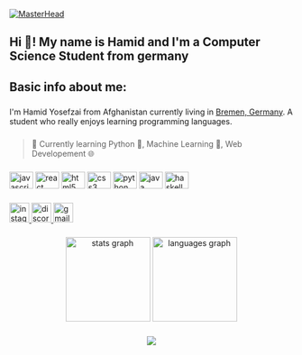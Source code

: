 [![MasterHead](https://art.pixilart.com/sr2c64c3ddac8f2.gif)](hiibo.de)


###

<h2 align="left">Hi 👋! My name is Hamid and I'm a Computer Science Student  from germany</h2>

###

<h2 align="left">Basic info about me:</h2>

###

<p align="left">I'm Hamid Yosefzai from Afghanistan currently living in <a href="https://www.google.com/maps/place/Bremen/@53.1200314,8.7362858,11z/data=!3m1!4b1!4m6!3m5!1s0x47b128100ceee335:0xc2e8885cf937df51!8m2!3d53.0792962!4d8.8016936!16zL20vMDE3d18" rel="nofollow">Bremen, Germany</a>. A student who really enjoys learning programming languages.</p>

###

<blockquote><p align="left">🌱 Currently learning Python 🐍, Machine Learning 🤖, Web Developement 🌐</p></blockquote>

###

<div align="left">
  <img src="https://cdn.jsdelivr.net/gh/devicons/devicon/icons/javascript/javascript-original.svg" height="30" width="42" alt="javascript logo"  />
  <img src="https://cdn.jsdelivr.net/gh/devicons/devicon/icons/react/react-original.svg" height="30" width="42" alt="react logo"  />
  <img src="https://cdn.jsdelivr.net/gh/devicons/devicon/icons/html5/html5-original.svg" height="30" width="42" alt="html5 logo"  />
  <img src="https://cdn.jsdelivr.net/gh/devicons/devicon/icons/css3/css3-original.svg" height="30" width="42" alt="css3 logo"  />
  <img src="https://cdn.jsdelivr.net/gh/devicons/devicon/icons/python/python-original.svg" height="30" width="42" alt="python logo"  />
  <img src="https://cdn.jsdelivr.net/gh/devicons/devicon/icons/java/java-original.svg" height="30" width="42" alt="java logo"  />
  <img src="https://cdn.jsdelivr.net/gh/devicons/devicon/icons/haskell/haskell-original.svg" height="30" width="42" alt="haskell logo"  />
</div>

###

<div align="left">
  <a href="https://www.instagram.com/hamidyosefzaii/" target="_blank">
    <img src="https://img.shields.io/static/v1?message=Instagram&logo=instagram&label=&color=E4405F&logoColor=white&labelColor=&style=for-the-badge" height="35" alt="instagram logo"  />
  </a>
  <a href="https://discordapp.com/users/670957399393304588" target="_blank">
    <img src="https://img.shields.io/static/v1?message=Discord&logo=discord&label=&color=7289DA&logoColor=white&labelColor=&style=for-the-badge" height="35" alt="discord logo"  />
  </a>
  <a href="hamidyosefzai1@gmail.com" target="_blank">
    <img src="https://img.shields.io/static/v1?message=Gmail&logo=gmail&label=&color=D14836&logoColor=white&labelColor=&style=for-the-badge" height="35" alt="gmail logo"  />
  </a>
</div>

###

<div align="center">
  <img src="https://github-readme-stats.vercel.app/api?hide_title=false&hide_rank=false&show_icons=true&include_all_commits=true&count_private=true&disable_animations=false&theme=dracula&locale=en&hide_border=false&username=Hamido212" height="150" alt="stats graph"  />
  <img src="https://github-readme-stats.vercel.app/api/top-langs?locale=en&hide_title=false&layout=compact&card_width=320&langs_count=5&theme=dracula&hide_border=false&username=Hamido212" height="150" alt="languages graph"  />
</div>

###

<div align="center">
  <img src="https://profile-counter.glitch.me/Hamido212/count.svg?"  />
</div>

###
